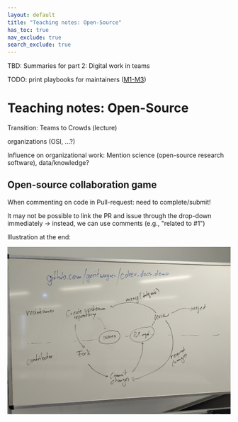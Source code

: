 ```yaml
---
layout: default
title: "Teaching notes: Open-Source"
has_toc: true
nav_exclude: true
search_exclude: true
--- 
```


TBD: Summaries for part 2: Digital work in teams

TODO: print playbooks for maintainers ([M1-M3](https://github.com/digital-work-lab/open-source-collaboration-game/blob/main/readme.md))

# Teaching notes: Open-Source

Transition: Teams to Crowds (lecture)


organizations (OSI, ...?)

Influence on organizational work: Mention science (open-source research software), data/knowledge?

## Open-source collaboration game

When commenting on code in Pull-request: need to complete/submit!

It may not be possible to link the PR and issue through the drop-down immediately
-> instead, we can use comments (e.g., "related to #1")

Illustration at the end:

![Github-workflow](../material/github-workflow-illustration.jpg)